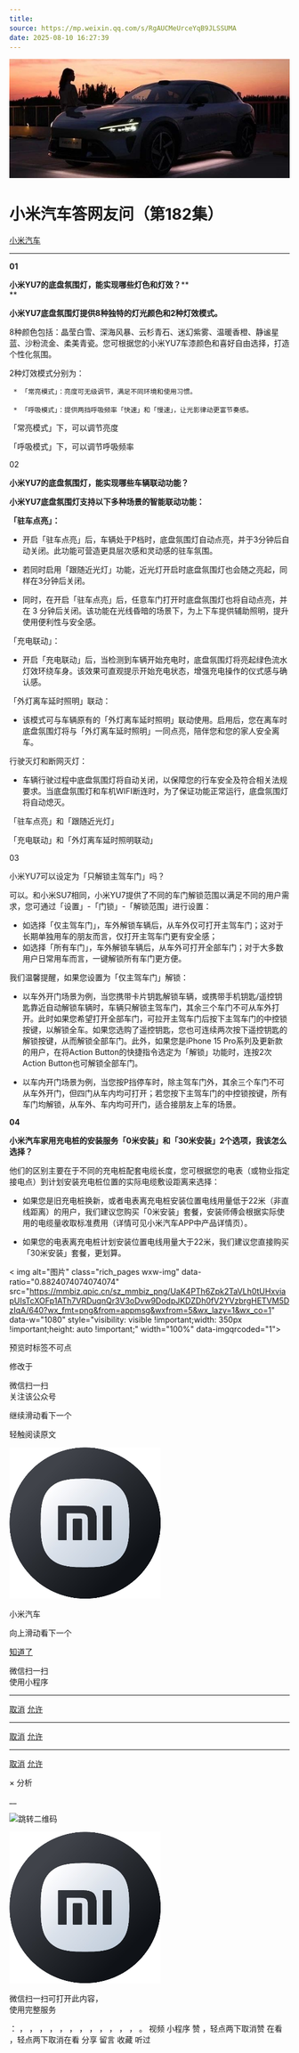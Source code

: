 ```yaml
---
title: 
source: https://mp.weixin.qq.com/s/RgAUCMeUrceYqB9JLSSUMA
date: 2025-08-10 16:27:39
---
```


![cover_image](images/img_c5750ad4.jpg)


#  小米汽车答网友问（第182集）


[ 小米汽车 ](<javascript:void\(0\);>)

______

**01**

**小米YU7的底盘****氛围灯****，能实现哪些灯色和灯效？****  
**

**小米YU7底盘氛围灯提供8种独特的灯光颜色和2种灯效模式。**

8种颜色包括：晶莹白雪、深海风暴、云杉青石、迷幻紫雾、温暖香橙、静谧星蓝、沙粉流金、柔美青瓷。您可根据您的小米YU7车漆颜色和喜好自由选择，打造个性化氛围。

2种灯效模式分别为：

     * 「常亮模式」：亮度可无级调节，满足不同环境和使用习惯。

     * 「呼吸模式」：提供两挡呼吸频率「快速」和「慢速」，让光影律动更富节奏感。

「常亮模式」下，可以调节亮度 

「呼吸模式」下，可以调节呼吸频率

02

**小米YU7的底盘****氛围灯****，能实现哪些车辆联动功能？**

**小米YU7底盘氛围灯支持以下多种场景的智能联动功能：**

**「驻车点亮」：**

  * 开启「驻车点亮」后，车辆处于P档时，底盘氛围灯自动点亮，并于3分钟后自动关闭。此功能可营造更具层次感和灵动感的驻车氛围。  

  * 若同时启用「跟随近光灯」功能，近光灯开启时底盘氛围灯也会随之亮起，同样在3分钟后关闭。  

  * 同时，在开启「驻车点亮」后，任意车门打开时底盘氛围灯也将自动点亮，并在 3 分钟后关闭。该功能在光线昏暗的场景下，为上下车提供辅助照明，提升使用便利性与安全感。

「充电联动」：

  * 开启「充电联动」后，当检测到车辆开始充电时，底盘氛围灯将亮起绿色流水灯效环绕车身。该效果可直观提示开始充电状态，增强充电操作的仪式感与确认感。

「外灯离车延时照明」联动：

  * 该模式可与车辆原有的「外灯离车延时照明」联动使用。启用后，您在离车时底盘氛围灯将与「外灯离车延时照明」一同点亮，陪伴您和您的家人安全离车。

行驶灭灯和断网灭灯：

  * 车辆行驶过程中底盘氛围灯将自动关闭，以保障您的行车安全及符合相关法规要求。当底盘氛围灯和车机WIFI断连时，为了保证功能正常运行，底盘氛围灯将自动熄灭。

「驻车点亮」和「跟随近光灯」

「充电联动」和「外灯离车延时照明联动」

03

小米YU7可以设定为「只解锁主驾车门」吗？

可以。和小米SU7相同，小米YU7提供了不同的车门解锁范围以满足不同的用户需求，您可通过「设置」-「门锁」-「解锁范围」进行设置：

  * 如选择「仅主驾车门」，车外解锁车辆后，从车外仅可打开主驾车门；这对于长期单独用车的朋友而言，仅打开主驾车门更有安全感；
  * 如选择「所有车门」，车外解锁车辆后，从车外可打开全部车门；对于大多数用户日常用车而言，一键解锁所有车门更方便。

我们温馨提醒，如果您设置为「仅主驾车门」解锁：

  * 以车外开门场景为例，当您携带卡片钥匙解锁车辆，或携带手机钥匙/遥控钥匙靠近自动解锁车辆时，车辆只解锁主驾车门，其余三个车门不可从车外打开。此时如果您希望打开全部车门，可拉开主驾车门后按下主驾车门的中控锁按键，以解锁全车。如果您选购了遥控钥匙，您也可连续两次按下遥控钥匙的解锁按键，从而解锁全部车门。此外，如果您是iPhone 15 Pro系列及更新款的用户，在将Action Button的快捷指令选定为「解锁」功能时，连按2次Action Button也可解锁全部车门。

  * 以车内开门场景为例，当您按P挡停车时，除主驾车门外，其余三个车门不可从车外开门，但四门从车内均可打开；若您按下主驾车门的中控锁按键，所有车门均解锁，从车外、车内均可开门，适合接朋友上车的场景。

**04**

**小米汽车家用充电桩的安装服务「0米安装」和「30米安装」2个选项，我该怎么选择？**

他们的区别主要在于不同的充电桩配套电缆长度，您可根据您的电表（或物业指定接电点）到计划安装充电桩位置的实际电缆敷设距离来选择：

  * 如果您是旧充电桩换新，或者电表离充电桩安装位置电线用量低于22米（非直线距离）的用户，我们建议您购买「0米安装」套餐，安装师傅会根据实际使用的电缆量收取标准费用（详情可见小米汽车APP中产品详情页）。

  * 如果您的电表离充电桩计划安装位置电线用量大于22米，我们建议您直接购买「30米安装」套餐，更划算。

  

< img alt="图片" class="rich_pages wxw-img" data-ratio="0.8824074074074074" src="https://mmbiz.qpic.cn/sz_mmbiz_png/UaK4PTh6Zpk2TaVLh0tUHxviapUIsTcXOFp1ATh7VRDuqnQr3V3oDvw9DodpJKDZDh0fV2YVzbrgHETVM5DzIqA/640?wx_fmt=png&from=appmsg&wxfrom=5&wx_lazy=1&wx_co=1" data-w="1080" style="visibility: visible !important;width: 350px !important;height: auto !important;" width="100%" data-imgqrcoded="1">  
[](<>)

  

预览时标签不可点

修改于

微信扫一扫  
关注该公众号

继续滑动看下一个

轻触阅读原文

![img_97d833da.jpg](images/img_97d833da.jpg)

小米汽车 

向上滑动看下一个

[知道了](<javascript:;>)

微信扫一扫  
使用小程序

****

[取消](<javascript:void\(0\);>) [允许](<javascript:void\(0\);>)

****

[取消](<javascript:void\(0\);>) [允许](<javascript:void\(0\);>)

****

[取消](<javascript:void\(0\);>) [允许](<javascript:void\(0\);>)

× 分析

__

![跳转二维码]()

![作者头像](images/img_97d833da.jpg)

微信扫一扫可打开此内容，  
使用完整服务

： ， ， ， ， ， ， ， ， ， ， ， ， 。 视频 小程序 赞 ，轻点两下取消赞 在看 ，轻点两下取消在看 分享 留言 收藏 听过